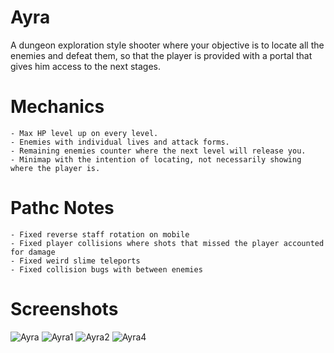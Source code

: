 # Ayra

A dungeon exploration style shooter where your objective is to locate all the enemies and defeat them, so that the player is provided with a portal that gives him access to the next stages.

# Mechanics

    - Max HP level up on every level.
    - Enemies with individual lives and attack forms.
    - Remaining enemies counter where the next level will release you.
    - Minimap with the intention of locating, not necessarily showing where the player is.

# Pathc Notes

    - Fixed reverse staff rotation on mobile
    - Fixed player collisions where shots that missed the player accounted for damage
    - Fixed weird slime teleports
    - Fixed collision bugs with between enemies

# Screenshots

![Ayra](https://github.com/matheusdm5/Ayra/assets/70769553/f6f6674c-933a-4d69-be98-9545ef303608)
![Ayra1](https://github.com/matheusdm5/Ayra/assets/70769553/ab4ea09d-1167-4c8a-ae07-b910efe57e1d)
![Ayra2](https://github.com/matheusdm5/Ayra/assets/70769553/69cb9977-590b-4d32-94ba-895530dd3584)
![Ayra4](https://github.com/matheusdm5/Ayra/assets/70769553/ec693de3-2ffc-46c4-baff-3dd25b5456e8)
